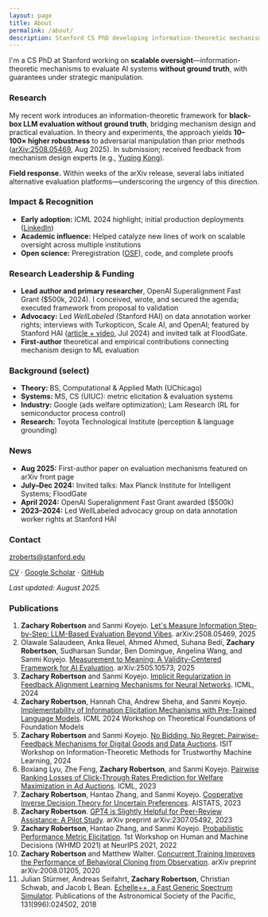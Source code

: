 ```yaml
---
layout: page
title: About
permalink: /about/
description: Stanford CS PhD developing information-theoretic mechanisms for evaluating AI systems without ground truth.
---
```


I'm a CS PhD at Stanford working on **scalable oversight**—information-theoretic mechanisms to evaluate AI systems **without ground truth**, with guarantees under strategic manipulation.

### Research
My recent work introduces an information-theoretic framework for **black-box LLM evaluation without ground truth**, bridging mechanism design and practical evaluation. In theory and experiments, the approach yields **10–100× higher robustness** to adversarial manipulation than prior methods ([arXiv:2508.05469](https://www.arxiv.org/abs/2508.05469), Aug 2025). In submission; received feedback from mechanism design experts (e.g., [Yuqing Kong](https://cfcs.pku.edu.cn/yuqkong/)).

**Field response.** Within weeks of the arXiv release, several labs initiated alternative evaluation platforms—underscoring the urgency of this direction.

### Impact & Recognition
- **Early adoption:** ICML 2024 highlight; initial production deployments ([LinkedIn](https://www.linkedin.com/posts/florian-h%C3%B6nicke-b902b6aa_icml-icml24-icml2024-activity-7224064255677849601-wdgS))
- **Academic influence:** Helped catalyze new lines of work on scalable oversight across multiple institutions
- **Open science:** Preregistration ([OSF](https://osf.io/c7pum)), code, and complete proofs

### Research Leadership & Funding
- **Lead author and primary researcher**, OpenAI Superalignment Fast Grant ($500k, 2024). I conceived, wrote, and secured the agenda; executed framework from proposal to validation
- **Advocacy:** Led *WellLabeled* (Stanford HAI) on data annotation worker rights; interviews with Turkopticon, Scale AI, and OpenAI; featured by Stanford HAI ([article + video](https://hai.stanford.edu/news/exploring-complex-ethical-challenges-data-annotation), Jul 2024) and invited talk at FloodGate.
- **First-author** theoretical and empirical contributions connecting mechanism design to ML evaluation

### Background (select)
- **Theory:** BS, Computational & Applied Math (UChicago)
- **Systems:** MS, CS (UIUC): metric elicitation & evaluation systems
- **Industry:** Google (ads welfare optimization); Lam Research (RL for semiconductor process control)
- **Research:** Toyota Technological Institute (perception & language grounding)

### News
- **Aug 2025:** First-author paper on evaluation mechanisms featured on arXiv front page
- **July–Dec 2024:** Invited talks: Max Planck Institute for Intelligent Systems; FloodGate
- **April 2024:** OpenAI Superalignment Fast Grant awarded ($500k)
- **2023–2024:** Led WellLabeled advocacy group on data annotation worker rights at Stanford HAI

### Contact
[zroberts@stanford.edu](mailto:zroberts@stanford.edu)

[CV](https://github.com/zrobertson466920/zrobertson466920.github.io/blob/master/Awesome_CV-3.pdf) · [Google Scholar](https://scholar.google.com/citations?user=769PIisAAAAJ&hl=en) · [GitHub](https://github.com/zrobertson466920)

_Last updated: August 2025._

### Publications

1. **Zachary Robertson** and Sanmi Koyejo. [Let's Measure Information Step-by-Step: LLM-Based Evaluation Beyond Vibes](https://arxiv.org/abs/2508.05469). arXiv:2508.05469, 2025
2. Olawale Salaudeen, Anka Reuel, Ahmed Ahmed, Suhana Bedi, **Zachary Robertson**, Sudharsan Sundar, Ben Domingue, Angelina Wang, and Sanmi Koyejo. [Measurement to Meaning: A Validity-Centered Framework for AI Evaluation](https://arxiv.org/abs/2505.10573). arXiv:2505.10573, 2025
3. **Zachary Robertson** and Sanmi Koyejo. [Implicit Regularization in Feedback Alignment Learning Mechanisms for Neural Networks](https://proceedings.mlr.press/v235/robertson24b.html). ICML, 2024
4. **Zachary Robertson**, Hannah Cha, Andrew Sheha, and Sanmi Koyejo. [Implementability of Information Elicitation Mechanisms with Pre-Trained Language Models](https://openreview.net/pdf?id=QqMnRGlRJk). ICML 2024 Workshop on Theoretical Foundations of Foundation Models
5. **Zachary Robertson** and Sanmi Koyejo. [No Bidding, No Regret: Pairwise-Feedback Mechanisms for Digital Goods and Data Auctions](https://arxiv.org/abs/2306.01860). ISIT Workshop on Information-Theoretic Methods for Trustworthy Machine Learning, 2024
6. Boxiang Lyu, Zhe Feng, **Zachary Robertson**, and Sanmi Koyejo. [Pairwise Ranking Losses of Click-Through Rates Prediction for Welfare Maximization in Ad Auctions](https://arxiv.org/abs/2306.01799). ICML, 2023
7. **Zachary Robertson**, Hantao Zhang, and Sanmi Koyejo. [Cooperative Inverse Decision Theory for Uncertain Preferences](https://proceedings.mlr.press/v206/robertson23a.html). AISTATS, 2023
8. **Zachary Robertson**. [GPT4 is Slightly Helpful for Peer-Review Assistance: A Pilot Study](https://arxiv.org/abs/2307.05492). arXiv preprint arXiv:2307.05492, 2023
9. **Zachary Robertson**, Hantao Zhang, and Sanmi Koyejo. [Probabilistic Performance Metric Elicitation](https://www.ideals.illinois.edu/items/124609). 1st Workshop on Human and Machine Decisions (WHMD 2021) at NeurIPS 2021, 2022
10. **Zachary Robertson** and Matthew Walter. [Concurrent Training Improves the Performance of Behavioral Cloning from Observation](https://arxiv.org/abs/2008.01205). arXiv preprint arXiv:2008.01205, 2020
11. Julian Stürmer, Andreas Seifahrt, **Zachary Robertson**, Christian Schwab, and Jacob L Bean. [Echelle++, a Fast Generic Spectrum Simulator](https://iopscience.iop.org/article/10.1088/1538-3873/aaec2e/meta). Publications of the Astronomical Society of the Pacific, 131(996):024502, 2018
